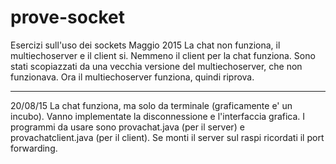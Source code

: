# prove-socket
Esercizi sull'uso dei sockets
Maggio 2015
La chat non funziona, il multiechoserver e il client si. Nemmeno il client per la chat funziona. Sono stati scopiazzati da una vecchia versione del multiechoserver, che non funzionava. Ora il multiechoserver funziona, quindi riprova.



-----------------------------------------------------



20/08/15
La chat funziona, ma solo da terminale (graficamente e' un incubo).
Vanno implementate la disconnessione e l'interfaccia grafica.
I programmi da usare sono provachat.java (per il server) e provachatclient.java (per il client).
Se monti il server sul raspi ricordati il port forwarding.
